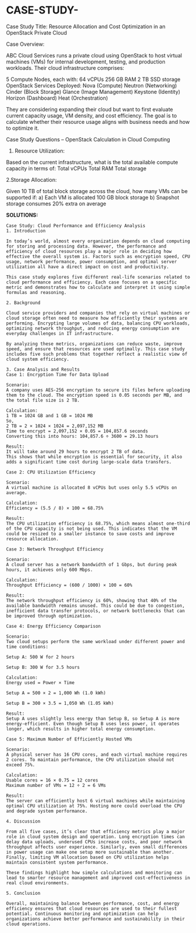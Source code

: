 # CASE-STUDY-

Case Study Title: Resource Allocation and Cost Optimization in an OpenStack Private Cloud

Case Overview:

ABC Cloud Services runs a private cloud using OpenStack to host virtual machines (VMs) for internal development, testing, and production workloads. Their cloud infrastructure comprises:

5 Compute Nodes, each with:
64 vCPUs
256 GB RAM
2 TB SSD storage
OpenStack Services Deployed:
Nova (Compute)
Neutron (Networking)
Cinder (Block Storage)
Glance (Image Management)
Keystone (Identity)
Horizon (Dashboard)
Heat (Orchestration)

They are considering expanding their cloud but want to first evaluate current capacity usage, VM density, and cost efficiency. The goal is to calculate whether their resource usage aligns with business needs and how to optimize it.

Case Study Questions – OpenStack Calculation in Cloud Computing

1. Resource Utilization:

Based on the current infrastructure, what is the total available compute capacity in terms of:
Total vCPUs
Total RAM
Total storage

2.Storage Allocation:

Given 10 TB of total block storage across the cloud, how many VMs can be supported if:
a) Each VM is allocated 100 GB block storage
b) Snapshot storage consumes 20% extra on average

**SOLUTIONS:**
```
Case Study: Cloud Performance and Efficiency Analysis
1. Introduction

In today’s world, almost every organization depends on cloud computing for storing and processing data. However, the performance and efficiency of cloud resources play a major role in deciding how effective the overall system is. Factors such as encryption speed, CPU usage, network performance, power consumption, and optimal server utilization all have a direct impact on cost and productivity.

This case study explores five different real-life scenarios related to cloud performance and efficiency. Each case focuses on a specific metric and demonstrates how to calculate and interpret it using simple formulas and reasoning.

2. Background

Cloud service providers and companies that rely on virtual machines or cloud storage often need to measure how efficiently their systems are performing. Encrypting large volumes of data, balancing CPU workloads, optimizing network throughput, and reducing energy consumption are everyday challenges in IT infrastructure.

By analyzing these metrics, organizations can reduce waste, improve speed, and ensure that resources are used optimally. This case study includes five such problems that together reflect a realistic view of cloud system efficiency.

3. Case Analysis and Results
Case 1: Encryption Time for Data Upload

Scenario:
A company uses AES-256 encryption to secure its files before uploading them to the cloud. The encryption speed is 0.05 seconds per MB, and the total file size is 2 TB.

Calculation:
1 TB = 1024 GB and 1 GB = 1024 MB
So,
2 TB = 2 × 1024 × 1024 = 2,097,152 MB
Time to encrypt = 2,097,152 × 0.05 = 104,857.6 seconds
Converting this into hours: 104,857.6 ÷ 3600 = 29.13 hours

Result:
It will take around 29 hours to encrypt 2 TB of data.
This shows that while encryption is essential for security, it also adds a significant time cost during large-scale data transfers.

Case 2: CPU Utilization Efficiency

Scenario:
A virtual machine is allocated 8 vCPUs but uses only 5.5 vCPUs on average.

Calculation:
Efficiency = (5.5 / 8) × 100 = 68.75%

Result:
The CPU utilization efficiency is 68.75%, which means almost one-third of the CPU capacity is not being used. This indicates that the VM could be resized to a smaller instance to save costs and improve resource allocation.

Case 3: Network Throughput Efficiency

Scenario:
A cloud server has a network bandwidth of 1 Gbps, but during peak hours, it achieves only 600 Mbps.

Calculation:
Throughput Efficiency = (600 / 1000) × 100 = 60%

Result:
The network throughput efficiency is 60%, showing that 40% of the available bandwidth remains unused. This could be due to congestion, inefficient data transfer protocols, or network bottlenecks that can be improved through optimization.

Case 4: Energy Efficiency Comparison

Scenario:
Two cloud setups perform the same workload under different power and time conditions:

Setup A: 500 W for 2 hours

Setup B: 300 W for 3.5 hours

Calculation:
Energy used = Power × Time

Setup A = 500 × 2 = 1,000 Wh (1.0 kWh)

Setup B = 300 × 3.5 = 1,050 Wh (1.05 kWh)

Result:
Setup A uses slightly less energy than Setup B, so Setup A is more energy-efficient. Even though Setup B uses less power, it operates longer, which results in higher total energy consumption.

Case 5: Maximum Number of Efficiently Hosted VMs

Scenario:
A physical server has 16 CPU cores, and each virtual machine requires 2 cores. To maintain performance, the CPU utilization should not exceed 75%.

Calculation:
Usable cores = 16 × 0.75 = 12 cores
Maximum number of VMs = 12 ÷ 2 = 6 VMs

Result:
The server can efficiently host 6 virtual machines while maintaining optimal CPU utilization at 75%. Hosting more could overload the CPU and degrade system performance.

4. Discussion

From all five cases, it’s clear that efficiency metrics play a major role in cloud system design and operation. Long encryption times can delay data uploads, underused CPUs increase costs, and poor network throughput affects user experience. Similarly, even small differences in power usage can make one setup more sustainable than another. Finally, limiting VM allocation based on CPU utilization helps maintain consistent system performance.

These findings highlight how simple calculations and monitoring can lead to smarter resource management and improved cost-effectiveness in real cloud environments.

5. Conclusion

Overall, maintaining balance between performance, cost, and energy efficiency ensures that cloud resources are used to their fullest potential. Continuous monitoring and optimization can help organizations achieve better performance and sustainability in their cloud operations.
```
